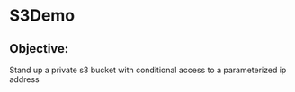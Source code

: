 # S3Demo

## Objective:
Stand up a private s3 bucket with conditional access to a parameterized ip address